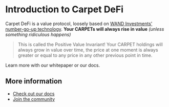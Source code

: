 
# Introduction to Carpet DeFi

Carpet DeFi is a value protocol, loosely based on [WAND Investments' number-go-up technology](https://medium.com/coinmonks/wand-investments-whitepaper-reconciling-safety-sustainability-and-rewards-in-defi-ba20d96213). **Your CARPETs will always rise in value** _(unless something ridiculous happens)_

> This is called the Positive Value Invariant! Your CARPET holdings will always grow in value over time, the price at one moment is always greater or equal to any price in any other previous point in time.

Learn more with our whitepaper or our docs.

## More information
- [Check out our docs](https://docs.carpetde.fi)
- [Join the community](https://discord.gg/TrFAXpBsWU)
